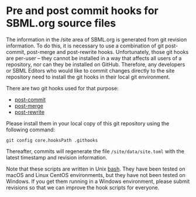 Pre and post commit hooks for SBML.org source files
===================================================

The information in the /site area of SBML.org is generated from git revision information.  To do this, it is necessary to use a combination of git post-commit, post-merge and post-rewrite hooks.  Unfortunately, those git hooks are per-user &ndash; they cannot be installed in a way that affects all users of a repository, nor can they be installed on GitHub.  Therefore, any developers or SBML Editors who would like to commit changes directly to the site repository need to install the git hooks in their local git environment.

There are two git hooks used for that purpose:

* [post-commit](post-commit)
* [post-merge](post-merge)
* [post-rewrite](post-rewrite)

Please install them in your local copy of this git repository using the following command:

``` shell
git config core.hooksPath .githooks
```

Thereafter, commits will regenerate the file `/site/data/site.toml` with the latest timestamp and revision information.

Note that these scripts are written in Unix [bash](https://www.gnu.org/software/bash/).  They have been tested on macOS and Linux CentOS environments, but they have not been tested on Windows.  If you get them running in a Windows environment, please submit revisions so that we can improve the hook scripts for everyone.
